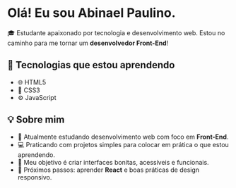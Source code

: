 # Olá! Eu sou Abinael Paulino.

🎓 Estudante apaixonado por tecnologia e desenvolvimento web. Estou no caminho para me tornar um **desenvolvedor Front-End**!

## 🚀 Tecnologias que estou aprendendo

- 🌐 HTML5
- 🎨 CSS3
- ⚙️ JavaScript

## 💡 Sobre mim

- 📘 Atualmente estudando desenvolvimento web com foco em **Front-End**.
- 💻 Praticando com projetos simples para colocar em prática o que estou aprendendo.
- 🎯 Meu objetivo é criar interfaces bonitas, acessíveis e funcionais.
- 🌱 Próximos passos: aprender **React** e boas práticas de design responsivo.

